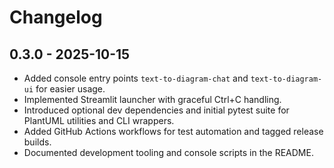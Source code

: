# Changelog

## 0.3.0 - 2025-10-15
- Added console entry points `text-to-diagram-chat` and `text-to-diagram-ui` for easier usage.
- Implemented Streamlit launcher with graceful Ctrl+C handling.
- Introduced optional dev dependencies and initial pytest suite for PlantUML utilities and CLI wrappers.
- Added GitHub Actions workflows for test automation and tagged release builds.
- Documented development tooling and console scripts in the README.
